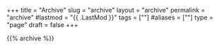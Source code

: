 +++
title = "Archive"
slug = "archive"
layout = "archive"
permalink = "archive"
#lastmod = "{{ .LastMod }}"
tags = [""]
#aliases = [""]
type = "page"
draft = false
+++

{{% archive %}}
